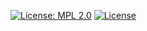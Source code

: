 [![License: MPL 2.0](https://img.shields.io/badge/License-MPL_2.0-brightgreen.svg)](https://opensource.org/licenses/MPL-2.0) [![License](https://img.shields.io/badge/License-Boost_1.0-lightblue.svg)](https://www.boost.org/LICENSE_1_0.txt)
